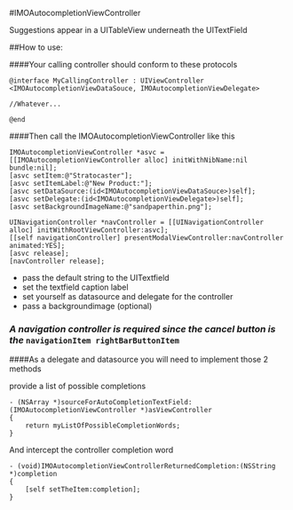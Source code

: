 #IMOAutocompletionViewController




Suggestions appear in a UITableView underneath the UITextField 



##How to use:

####Your calling controller should conform to these protocols  

	@interface MyCallingController : UIViewController <IMOAutocompletionViewDataSouce, IMOAutocompletionViewDelegate>
	
	//Whatever...	

	@end

####Then call the IMOAutocompletionViewController like this

	IMOAutocompletionViewController *asvc = [[IMOAutocompletionViewController alloc] initWithNibName:nil bundle:nil]; 
    [asvc setItem:@"Stratocaster"];
    [asvc setItemLabel:@"New Product:"];
    [asvc setDataSource:(id<IMOAutocompletionViewDataSouce>)self];
    [asvc setDelegate:(id<IMOAutocompletionViewDelegate>)self];
    [asvc setBackgroundImageName:@"sandpaperthin.png"];
    
 	UINavigationController *navController = [[UINavigationController alloc] initWithRootViewController:asvc];
    [[self navigationController] presentModalViewController:navController animated:YES];
    [asvc release];
    [navController release];

* pass the default string to the UITextfield   
* set the textfield caption label
* set yourself as  datasource and delegate for the controller
* pass a backgroundimage (optional)  

### ***A navigation controller is required since the cancel button is the*** `navigationItem rightBarButtonItem`   




####As a delegate and datasource you will need to implement those 2 methods

provide a list of possible completions

	- (NSArray *)sourceForAutoCompletionTextField:(IMOAutocompletionViewController *)asViewController 
	{
    	return myListOfPossibleCompletionWords;
    }


And intercept the controller completion word  

	- (void)IMOAutocompletionViewControllerReturnedCompletion:(NSString *)completion 
	{
    	[self setTheItem:completion];
    }
